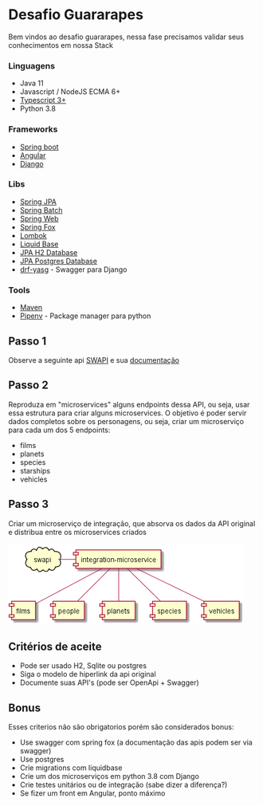 # Desafio Guararapes
Bem vindos ao desafio guararapes, nessa fase precisamos validar seus conhecimentos em nossa Stack

### Linguagens
* Java 11
* Javascript / NodeJS ECMA 6+
* [Typescript 3+](https://www.typescriptlang.org/)
* Python 3.8

### Frameworks
* [Spring boot](https://spring.io/projects/spring-boot)
* [Angular](https://angular.io/)
* [Django](https://www.djangoproject.com/)

### Libs 
* [Spring JPA](https://docs.spring.io/spring-data/jpa/docs/current/reference/html/#reference)
* [Spring Batch](https://docs.spring.io/spring-batch/docs/current-SNAPSHOT/reference/html/index.html)
* [Spring Web](https://spring.io/guides/gs/serving-web-content/)
* [Spring Fox](http://springfox.github.io/springfox/docs/current/)
* [Lombok](https://projectlombok.org/)
* [Liquid Base](https://www.liquibase.org/)
* [JPA H2 Database](https://www.h2database.com/html/main.html)
* [JPA Postgres Database](https://www.postgresql.org/)
* [drf-yasg](https://github.com/axnsan12/drf-yasg) - Swagger para Django

### Tools
* [Maven](https://maven.apache.org/)
* [Pipenv](https://github.com/pypa/pipenv) - Package manager para python

## Passo 1
Observe a seguinte api [SWAPI](https://swapi.dev/) e sua [documentação](https://swapi.dev/documentation)

## Passo 2
Reproduza em "microservices" alguns endpoints dessa API, ou seja, usar essa estrutura para criar alguns microservices. O objetivo é poder servir dados completos sobre os personagens, ou seja, criar um microserviço para cada um dos 5 endpoints:
* films
* planets
* species
* starships
* vehicles

## Passo 3
Criar um microserviço de integração, que absorva os dados da API original e distribua entre os microservices criados

![deployment](out/uml/deployment/deployment.png)

## Critérios de aceite
* Pode ser usado H2, Sqlite ou postgres
* Siga o modelo de hiperlink da api original
* Documente suas API's (pode ser OpenApi + Swagger)

## Bonus
Esses criterios não são obrigatorios porém são considerados bonus:
* Use swagger com spring fox (a documentação das apis podem ser via swagger)
* Use postgres
* Crie migrations com liquidbase
* Crie um dos microserviços em python 3.8 com Django
* Crie testes unitários ou de integração (sabe dizer a diferença?)
* Se fizer um front em Angular, ponto máximo
